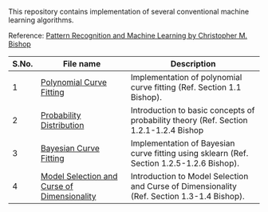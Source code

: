 This repository contains implementation of several conventional machine learning algorithms.

Reference: [Pattern Recognition and Machine Learning by Christopher M. Bishop](https://www.microsoft.com/en-us/research/people/cmbishop/prml-book/)

| **S.No.**| **File name** | **Description** |
| ----|--------|-------------|
| 1 | [Polynomial Curve Fitting](https://github.com/ruchikaverma-iitg/Machine_Learning_Youtube_Channel/blob/master/Machine_Learning/Polynomial%20Curve%20Fitting.ipynb) | Implementation of polynomial curve fitting (Ref. Section 1.1 Bishop).|
| 2|  [Probability Distribution](https://github.com/ruchikaverma-iitg/Machine_Learning_Youtube_Channel/blob/master/Machine_Learning/Probability%20Distribution.ipynb) | Introduction to basic concepts of probability theory (Ref. Section 1.2.1-1.2.4 Bishop|
| 3 | [Bayesian Curve Fitting](https://github.com/ruchikaverma-iitg/Machine_Learning_Youtube_Channel/blob/master/Machine_Learning/Bayesian%20Curve%20Fitting.ipynb) | Implementation of Bayesian curve fitting using sklearn (Ref. Section 1.2.5-1.2.6 Bishop).|
| 4 | [Model Selection and Curse of Dimensionality](https://github.com/ruchikaverma-iitg/Machine_Learning_Youtube_Channel/blob/master/Machine_Learning/ModelSelection_CurseOfDimensionality.ipynb) | Introduction to Model Selection and Curse of Dimensionality (Ref. Section 1.3-1.4 Bishop).|

